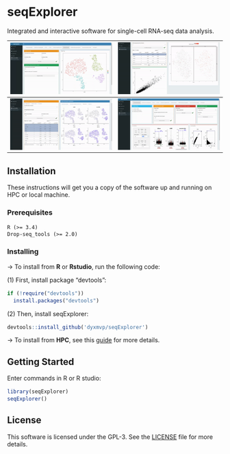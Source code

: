 # seqExplorer
Integrated and interactive software for single-cell RNA-seq data analysis.

![](https://github.com/dyxmvp/Demos/blob/master/seq-Explorer/demo1.gif)   |![](https://github.com/dyxmvp/Demos/blob/master/seq-Explorer/demo2.gif)
:-------------------------:|:-------------------------:
![](https://github.com/dyxmvp/Demos/blob/master/seq-Explorer/demo3.gif)   |![](https://github.com/dyxmvp/Demos/blob/master/seq-Explorer/demo4.gif)


## Installation

These instructions will get you a copy of the software up and running on HPC or local machine.

### Prerequisites

```
R (>= 3.4)
Drop-seq_tools (>= 2.0)
```

### Installing

-> To install from **R** or **Rstudio**, run the following code:

(1) First, install package “devtools”:
```R
if (!require("devtools"))
  install.packages("devtools")
```
(2) Then, install seqExplorer:
```R
devtools::install_github('dyxmvp/seqExplorer')
```
-> To install from **HPC**, see this [guide](HPC_installation_guide.md) for more details.

## Getting Started

Enter commands in R or R studio:

```R
library(seqExplorer)
seqExplorer()
```

## License

This software is licensed under the GPL-3. See the [LICENSE](LICENSE) file for more details.
